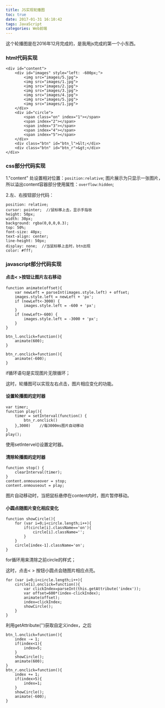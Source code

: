 ```yaml
---
title: JS实现轮播图
toc: true
date: 2017-01-31 16:10:42
tags: JavaScript
categories: Web前端
---
```


 这个轮播图是在2016年12月完成的，是我用js完成的第一个小东西。  

<!--more-->

### html代码实现 

    <div id="content">
		<div id="images" style="left: -600px;"> 
			<img src="images/5.jpg">
			<img src="images/1.jpg">
			<img src="images/2.jpg">
			<img src="images/3.jpg">
			<img src="images/4.jpg">
			<img src="images/5.jpg">
			<img src="images/1.jpg">
		</div>
		<div id="circle">
			<span class="on" index="1"></span>
			<span index="2"></span>
			<span index="3"></span>
			<span index="4"></span>
			<span index="5"></span>
		</div>
		<div class="btn" id="btn_l">&lt;</div>
		<div class="btn" id="btn_r">&gt;</div>
	</div>

### css部分代码实现 

 1."content" 处设置相对位置：`position:relative`; 图片展示为只显示一张图片，所以溢出content容器部分使用属性：`overflow:hidden`;

 2.左、右按钮部分代码：

	position: relative;  
	cursor: pointer;  //鼠标移上去，显示手指妆
	height: 50px;
	width: 30px;
	background: rgba(0,0,0,0.3);
	top: 50%;
	font-size: 40px;
	text-align: center;
	line-height: 50px;
	display: none;  //当鼠标移上去时，btn出现
	color: #fff;

### javascript部分代码实现

#### 点击< >按钮让图片左右移动 

	function animate(offset){
		var newLeft = parseInt(images.style.left) + offset;
		images.style.left = newLeft + 'px';
		if (newLeft<-3000) {
			images.style.left = -600 + 'px';
		}
		if (newLeft>-600) {
			images.style.left = -3000 + 'px';
		}
	}

	btn_l.onclick=function(){
		animate(600);	
	}

	btn_r.onclick=function(){
		animate(-600);
	}

if循环语句是实现图片无限循环；

这时，轮播图可以实现左右点击，图片相应变化的功能。

#### 设置轮播图的定时器 

	var timer;
	function play(){
		timer = setInterval(function() {
			btn_r.onclick()
		},3000)    //每3000ms图片自动移动
	}
	play();

使用setIntervel()设置定时器。

#### 清除轮播图的定时器

	function stop() {
		clearInterval(timer);
	}
	content.onmouseover = stop;
	content.onmouseout = play;

图片自动移动时，当把鼠标悬停在content内时，图片暂停移动。

#### 小圆点随图片变化相应变化 

	function showCircle(){
		for (var i=0;i<circle.length;i++){
			if(circle[i].className=='on'){
				circle[i].className='';
			}
		}
		circle[index-1].className='on';
	}

for循环用来清除之前circle的样式；

这时，点击< > 按钮小圆点会随图片相应点亮。

	for (var i=0;i<circle.length;i++){
		circle[i].onclick=function(){
			var clickIndex=parseInt(this.getAttribute('index'));
			var offset=600*(index-clickIndex);
			animate(offset);
			index=clickIndex;
			showCircle();       
		}
	}

利用getAttribute('')获取自定义index，之后

	btn_l.onclick=function(){
		index -= 1;
		if(index<1){
			index=5;
		}
		showCircle();
		animate(600);	
	}
	btn_r.onclick=function(){
		index += 1;
		if(index>5){
			index=1;
		}
		showCircle();
		animate(-600);
	}

